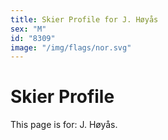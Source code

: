 ```yaml
---
title: Skier Profile for J. Høyås
sex: "M"
id: "8309"
image: "/img/flags/nor.svg" 
---
```


# Skier Profile

This page is for: J. Høyås.
    